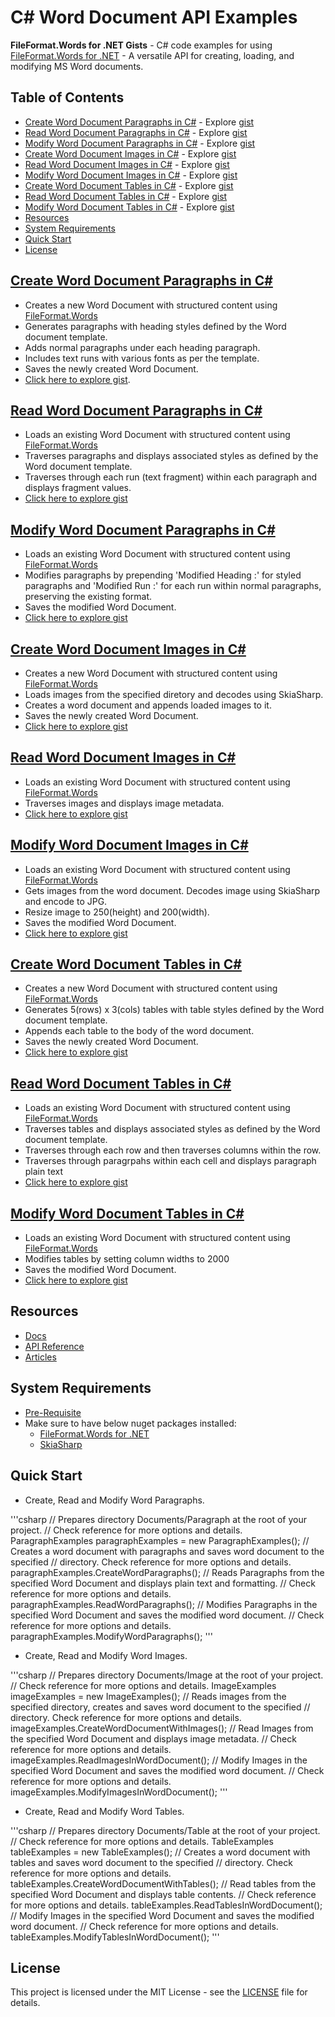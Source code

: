 # C# Word Document API Examples

**FileFormat.Words for .NET Gists** - C# code examples for using [FileFormat.Words for .NET](https://github.com/fileformat-words/FileFormat.Words-for-.NET) - A versatile API for creating, loading, and modifying MS Word documents.

## Table of Contents
- [Create Word Document Paragraphs in C#](#create-word-document-paragraphs-in-c) - Explore [gist](https://gist.github.com/fileformat-words-gists/0f5c7fa92216dec7c8b1b07f5a8060ea)
- [Read Word Document Paragraphs in C#](#read-word-document-paragraphs-in-c) - Explore [gist](https://gist.github.com/fileformat-words-gists/84eb759e58049ddc28c25943d2d3c121)
- [Modify Word Document Paragraphs in C#](#modify-word-document-paragraphs-in-c) - Explore [gist](https://gist.github.com/fileformat-words-gists/53dbf77cd1168f06320f4b1a447bc4d1)
- [Create Word Document Images in C#](#create-word-document-images-in-c) - Explore [gist](https://gist.github.com/fileformat-words-gists/cae0acdf7e5ef5f177402e4742aadc3d)
- [Read Word Document Images in C#](#read-word-document-images-in-c) - Explore [gist](https://gist.github.com/fileformat-words-gists/ad5c621c8764eb69555f2ab339f3ea01)
- [Modify Word Document Images in C#](#modify-word-document-images-in-c) - Explore [gist](https://gist.github.com/fileformat-words-gists/1c1eaf2878e5e25717561a3f3cbe43d6)
- [Create Word Document Tables in C#](#create-word-document-tables-in-c) - Explore [gist](https://gist.github.com/fileformat-words-gists/c05f8f128080801fff348a41e38d0364)
- [Read Word Document Tables in C#](#read-word-document-tables-in-c) - Explore [gist](https://gist.github.com/fileformat-words-gists/fb5d9fa3c0576b45140ee3be87405c79)
- [Modify Word Document Tables in C#](#modify-word-document-tables-in-c) - Explore [gist](https://gist.github.com/fileformat-words-gists/20db884541540196dd00a9f313d9f77b)
- [Resources](#resources)
- [System Requirements](#system-requirements)
- [Quick Start](#quick-start)
- [License](#license)
  
## [Create Word Document Paragraphs in C#](https://gist.github.com/fileformat-words-gists/0f5c7fa92216dec7c8b1b07f5a8060ea)
* Creates a new Word Document with structured content using [FileFormat.Words](https://www.nuget.org/packages/FileFormat.Words)
* Generates paragraphs with heading styles defined by the Word document template.
* Adds normal paragraphs under each heading paragraph.
* Includes text runs with various fonts as per the template.
* Saves the newly created Word Document.
* [Click here to explore gist](https://gist.github.com/fileformat-words-gists/0f5c7fa92216dec7c8b1b07f5a8060ea).        

## [Read Word Document Paragraphs in C#](https://gist.github.com/fileformat-words-gists/84eb759e58049ddc28c25943d2d3c121)
* Loads an existing Word Document with structured content using [FileFormat.Words](https://www.nuget.org/packages/FileFormat.Words)
* Traverses paragraphs and displays associated styles as defined by the Word document template.
* Traverses through each run (text fragment) within each paragraph and displays fragment values.
* [Click here to explore gist](https://gist.github.com/fileformat-words-gists/84eb759e58049ddc28c25943d2d3c121)

## [Modify Word Document Paragraphs in C#](https://gist.github.com/fileformat-words-gists/53dbf77cd1168f06320f4b1a447bc4d1)
* Loads an existing Word Document with structured content using [FileFormat.Words](https://www.nuget.org/packages/FileFormat.Words)
* Modifies paragraphs by prepending 'Modified Heading :' for styled paragraphs and 'Modified Run :' for each run within normal paragraphs, preserving the existing format.
* Saves the modified Word Document.
* [Click here to explore gist](https://gist.github.com/fileformat-words-gists/53dbf77cd1168f06320f4b1a447bc4d1)

## [Create Word Document Images in C#](https://gist.github.com/fileformat-words-gists/cae0acdf7e5ef5f177402e4742aadc3d)
* Creates a new Word Document with structured content using [FileFormat.Words](https://www.nuget.org/packages/FileFormat.Words)
* Loads images from the specified diretory and decodes using SkiaSharp.
* Creates a word document and appends loaded images to it.
* Saves the newly created Word Document.
* [Click here to explore gist](https://gist.github.com/fileformat-words-gists/cae0acdf7e5ef5f177402e4742aadc3d)

## [Read Word Document Images in C#](https://gist.github.com/fileformat-words-gists/ad5c621c8764eb69555f2ab339f3ea01)
* Loads an existing Word Document with structured content using [FileFormat.Words](https://www.nuget.org/packages/FileFormat.Words)
* Traverses images and displays image metadata.
* [Click here to explore gist](https://gist.github.com/fileformat-words-gists/ad5c621c8764eb69555f2ab339f3ea01)

## [Modify Word Document Images in C#](https://gist.github.com/fileformat-words-gists/1c1eaf2878e5e25717561a3f3cbe43d6)
* Loads an existing Word Document with structured content using [FileFormat.Words](https://www.nuget.org/packages/FileFormat.Words)
* Gets images from the word document. Decodes image using SkiaSharp and encode to JPG.
* Resize image to 250(height) and 200(width).
* Saves the modified Word Document.
* [Click here to explore gist](https://gist.github.com/fileformat-words-gists/1c1eaf2878e5e25717561a3f3cbe43d6)

## [Create Word Document Tables in C#](https://gist.github.com/fileformat-words-gists/c05f8f128080801fff348a41e38d0364)
* Creates a new Word Document with structured content using [FileFormat.Words](https://www.nuget.org/packages/FileFormat.Words)
* Generates 5(rows) x 3(cols) tables with table styles defined by the Word document template.
* Appends each table to the body of the word document.
* Saves the newly created Word Document.
* [Click here to explore gist](https://gist.github.com/fileformat-words-gists/c05f8f128080801fff348a41e38d0364)      

## [Read Word Document Tables in C#](https://gist.github.com/fileformat-words-gists/fb5d9fa3c0576b45140ee3be87405c79)
* Loads an existing Word Document with structured content using [FileFormat.Words](https://www.nuget.org/packages/FileFormat.Words)
* Traverses tables and displays associated styles as defined by the Word document template.
* Traverses through each row and then traverses columns within the row.
* Traverses through paragrpahs within each cell and displays paragraph plain text
* [Click here to explore gist](https://gist.github.com/fileformat-words-gists/fb5d9fa3c0576b45140ee3be87405c79)

## [Modify Word Document Tables in C#](https://gist.github.com/fileformat-words-gists/20db884541540196dd00a9f313d9f77b)
* Loads an existing Word Document with structured content using [FileFormat.Words](https://www.nuget.org/packages/FileFormat.Words)
* Modifies tables by setting column widths to 2000
* Saves the modified Word Document.
* [Click here to explore gist](https://gist.github.com/fileformat-words-gists/20db884541540196dd00a9f313d9f77b)

## Resources
* [Docs](https://fileformat-words-gists.github.io/FileFormat.Words-for-.NET/index.html)
* [API Reference](https://fileformat-words-gists.github.io/FileFormat.Words-for-.NET/api/index.html)
* [Articles](https://fileformat-words-gists.github.io/FileFormat.Words-for-.NET/articles/index.html)

## System Requirements
* [Pre-Requisite](https://fileformat-words-gists.github.io/FileFormat.Words-for-.NET/api/index.html#pre-requisite)
* Make sure to have below nuget packages installed:
  * [FileFormat.Words for .NET](https://www.nuget.org/packages/FileFormat.Words)
  * [SkiaSharp](https://www.nuget.org/packages/SkiaSharp)

## Quick Start
* Create, Read and Modify Word Paragraphs.

'''csharp
// Prepares directory Documents/Paragraph at the root of your project.
// Check reference for more options and details.
ParagraphExamples paragraphExamples = new ParagraphExamples();
// Creates a word document with paragraphs and saves word document to the specified 
// directory. Check reference for more options and details.
paragraphExamples.CreateWordParagraphs();
// Reads Paragraphs from the specified Word Document and displays plain text and formatting.
// Check reference for more options and details.
paragraphExamples.ReadWordParagraphs();
// Modifies Paragraphs in the specified Word Document and saves the modified word document.
// Check reference for more options and details.
paragraphExamples.ModifyWordParagraphs();
'''

* Create, Read and Modify Word Images.

'''csharp
// Prepares directory Documents/Image at the root of your project.
// Check reference for more options and details.
ImageExamples imageExamples = new ImageExamples();
// Reads images from the specified directory, creates and saves word document to the specified 
// directory. Check reference for more options and details.
imageExamples.CreateWordDocumentWithImages();
// Read Images from the specified Word Document and displays image metadata.
// Check reference for more options and details.
imageExamples.ReadImagesInWordDocument();
// Modify Images in the specified Word Document and saves the modified word document.
// Check reference for more options and details.
imageExamples.ModifyImagesInWordDocument();
'''  

* Create, Read and Modify Word Tables.

'''csharp
// Prepares directory Documents/Table at the root of your project.
// Check reference for more options and details.
TableExamples tableExamples = new TableExamples();
// Creates a word document with tables and saves word document to the specified 
// directory. Check reference for more options and details.
tableExamples.CreateWordDocumentWithTables();
// Read tables from the specified Word Document and displays table contents.
// Check reference for more options and details.
tableExamples.ReadTablesInWordDocument();
// Modify Images in the specified Word Document and saves the modified word document.
// Check reference for more options and details.
tableExamples.ModifyTablesInWordDocument();
'''

## License

This project is licensed under the MIT License - see the [LICENSE](LICENSE) file for details.
